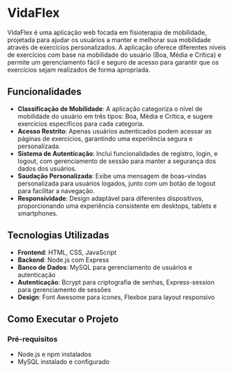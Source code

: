 # VidaFlex

VidaFlex é uma aplicação web focada em fisioterapia de mobilidade, projetada para ajudar os usuários a manter e melhorar sua mobilidade através de exercícios personalizados. A aplicação oferece diferentes níveis de exercícios com base na mobilidade do usuário (Boa, Média e Crítica) e permite um gerenciamento fácil e seguro de acesso para garantir que os exercícios sejam realizados de forma apropriada.

## Funcionalidades

- **Classificação de Mobilidade**: A aplicação categoriza o nível de mobilidade do usuário em três tipos: Boa, Média e Crítica, e sugere exercícios específicos para cada categoria.
- **Acesso Restrito**: Apenas usuários autenticados podem acessar as páginas de exercícios, garantindo uma experiência segura e personalizada.
- **Sistema de Autenticação**: Inclui funcionalidades de registro, login, e logout, com gerenciamento de sessão para manter a segurança dos dados dos usuários.
- **Saudação Personalizada**: Exibe uma mensagem de boas-vindas personalizada para usuários logados, junto com um botão de logout para facilitar a navegação.
- **Responsividade**: Design adaptável para diferentes dispositivos, proporcionando uma experiência consistente em desktops, tablets e smartphones.

## Tecnologias Utilizadas

- **Frontend**: HTML, CSS, JavaScript
- **Backend**: Node.js com Express
- **Banco de Dados**: MySQL para gerenciamento de usuários e autenticação
- **Autenticação**: Bcrypt para criptografia de senhas, Express-session para gerenciamento de sessões
- **Design**: Font Awesome para ícones, Flexbox para layout responsivo

## Como Executar o Projeto

### Pré-requisitos

- Node.js e npm instalados
- MySQL instalado e configurado

